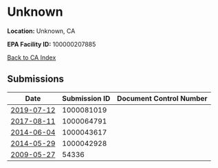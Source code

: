 # Unknown

**Location:** Unknown, CA

**EPA Facility ID:** 100000207885

[Back to CA Index](../../index.md)

## Submissions

| Date | Submission ID | Document Control Number |
|------|--------------|-------------------------|
| [2019-07-12](submissions/1000081019.md) | 1000081019 |  |
| [2017-08-11](submissions/1000064791.md) | 1000064791 |  |
| [2014-06-04](submissions/1000043617.md) | 1000043617 |  |
| [2014-05-29](submissions/1000042928.md) | 1000042928 |  |
| [2009-05-27](submissions/54336.md) | 54336 |  |
